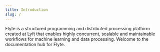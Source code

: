 ```yaml
---
title: Introduction
slug: /
---
```


Flyte is a structured programming and distributed processing platform created at Lyft that enables highly concurrent, scalable and maintainable workflows for machine learning and data processing. Welcome to the documentation hub for Flyte.